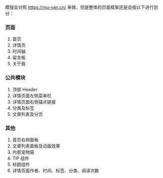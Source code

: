 模版会对照 https://mu-yan.cn/ 来做，但是整体的页面框架还是会按以下进行划分：

### 页面

1. 首页
2. 详情页
3. 时间轴
4. 留言板
5. 关于我

### 公共模块

1. 顶部 Header
2. 详情页面左侧菜单栏
3. 详情页面右侧锚点链接
4. 分类及标签
5. 文章列表及分页

### 其他

1. 首页右侧面板
2. 文章列表面板及动画效果
3. 内嵌宠物猫
4. TIP 组件
5. 标题组件
6. 详情页面作者、时间、标签、分类、阅读次数
